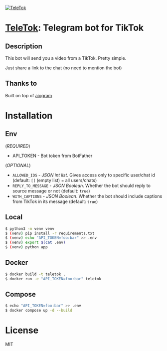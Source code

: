 [![TeleTok](./img/logo.jpg?raw=true)](https://t.me/TeleTockerBot)

# [TeleTok](https://t.me/TeleTockerBot): Telegram bot for TikTok

## Description

This bot will send you a video from a TikTok. Pretty simple.

Just share a link to the chat (no need to mention the bot)

## Thanks to

Built on top of [aiogram](https://github.com/aiogram/aiogram)

# Installation

## Env

(*REQUIRED*)

- API_TOKEN - Bot token from BotFather 

(*OPTIONAL*)

- `ALLOWED_IDS` - _JSON int list_. Gives access only to specific user/chat id (default: `[]` (empty list) = all users/chats)
- `REPLY_TO_MESSAGE` - _JSON Boolean_. Whether the bot should reply to source message or not (default: `true`)
- `WITH_CAPTIONS` - _JSON Boolean_. Whether the bot should include captions from TikTok in its message (default: `true`)

## Local

```bash
$ python3 -m venv venv
$ (venv) pip install -r requirements.txt
$ (venv) echo "API_TOKEN=foo:bar" >> .env
$ (venv) export $(cat .env)
$ (venv) python app
```

## Docker

```bash
$ docker build -t teletok .
$ docker run -e "API_TOKEN=foo:bar" teletok
```

## Compose

```bash
$ echo "API_TOKEN=foo:bar" >> .env
$ docker compose up -d --build
```

# License
MIT

